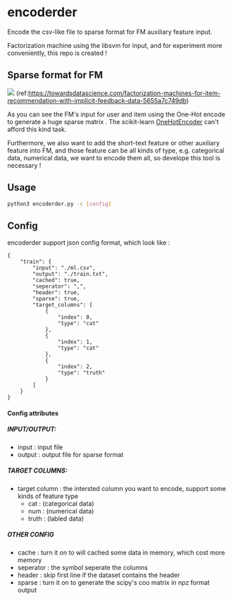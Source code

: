 # encoderder

Encode the csv-like file to sparse format for FM auxiliary feature input.


Factorization machine using the libsvm for input, and for experiment more conveniently, this repo is created !

## Sparse format for FM

![](https://i.imgur.com/qDhSPV5.png)
(ref:https://towardsdatascience.com/factorization-machines-for-item-recommendation-with-implicit-feedback-data-5655a7c749db)

As you can see the FM's input for user and item using the One-Hot encode to generate a huge sparse matrix . The scikit-learn [OneHotEncoder](https://scikit-learn.org/stable/modules/generated/sklearn.preprocessing.OneHotEncoder.html) can't afford this kind task.

Furthermore, we also want to add the short-text feature or other auxiliary feature into FM, and those feature can be all kinds of type, e.g. categorical data, numerical data, we want to encode them all, so develope this tool is necessary !


## Usage

```bash
python3 encoderder.py -c [config]
```

## Config
encoderder support json config format, which look like : 

```json=
{
    "train": {
        "input": "./ml.csv",
        "output": "./train.txt",
        "cached": true,
        "seperator": ",",
        "header": true,
        "sparse": true,
        "target_columns": [
            {
                "index": 0,
                "type": "cat"
            },
            {
                "index": 1,
                "type": "cat"
            },
            {
                "index": 2,
                "type": "truth"
            }
        ]
    }
}
```

#### Config attributes


##### INPUT/OUTPUT:
* input : input file
* output : output file for sparse format

##### TARGET COLUMNS:
* target column : the intersted column you want to encode, support some kinds of feature type
    * cat : (categorical data)
    * num : (numerical data)
    * truth : (labled data)

##### OTHER CONFIG
* cache : turn it on to will cached some data in memory, which cost more memory
* seperator : the symbol seperate the columns 
* header : skip first line if the dataset contains the header
* sparse : turn it on to generate the scipy's coo matrix in npz format output
